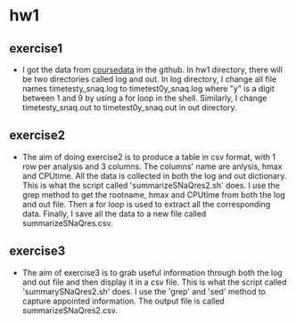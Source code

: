 # hw1
## exercise1
- I got the data from [coursedata](https://github.com/UWMadison-computingtools/coursedata/tree/master/hw1-snaqTimeTests) in the github. In hw1 directory, there will be two directories called log and out. In log directory, I change all file names timetesty_snaq.log to timetest0y_snaq.log where "y" is a digit between 1 and 9 by using a for loop in the shell. Similarly, I change timetesty_snaq.out to timetest0y_snaq.out in out directory.

## exercise2
- The aim of doing exercise2 is to produce a table in csv format, with 1 row per analysis and 3 columns. The columns' name are anlysis, hmax and CPUtime. All the data is collected in both the log and out dictionary. This is what the script called 'summarizeSNaQres2.sh' does. I use the grep method to get the rootname, hmax and CPUtime from both the log and out file. Then a for loop is used to extract all the corresponding data. Finally, I save all the data to a new file called summarizeSNaQres.csv.

## exercise3
- The aim of exercise3 is to grab useful information through both the log and out file and then display it in a csv file. This is what the script called 'summarySNaQres2.sh' does. I use the 'grep' and 'sed' method to capture appointed information. The output file is called summarizeSNaQres2.csv.